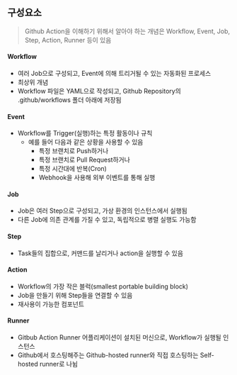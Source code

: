 ## 구성요소

> Github Action을 이해하기 위해서 알아야 하는 개념은 Workflow, Event, Job, Step, Action, Runner 등이 있음
#### Workflow
- 여러 Job으로 구성되고, Event에 의해 트리거될 수 있는 자동화된 프로세스
- 최상위 개념
- Workflow 파일은 YAML으로 작성되고, Github Repository의 .github/workflows 폴더 아래에 저장됨

#### Event
- Workflow를 Trigger(실행)하는 특정 활동이나 규칙
    - 예를 들어 다음과 같은 상황을 사용할 수 있음
        - 특정 브랜치로 Push하거나
        - 특정 브랜치로 Pull Request하거나
        - 특정 시간대에 반복(Cron)
        - Webhook을 사용해 외부 이벤트를 통해 실행
        
#### Job
- Job은 여러 Step으로 구성되고, 가상 환경의 인스턴스에서 실행됨    
- 다른 Job에 의존 관계를 가질 수 있고, 독립적으로 병렬 실행도 가능함
#### Step
- Task들의 집합으로, 커맨드를 날리거나 action을 실행할 수 있음
#### Action
- Workflow의 가장 작은 블럭(smallest portable building block)
- Job을 만들기 위해 Step들을 연결할 수 있음
- 재사용이 가능한 컴포넌트

#### Runner
- Gitbub Action Runner 어플리케이션이 설치된 머신으로, Workflow가 실행될 인스턴스
- Github에서 호스팅해주는 Github-hosted runner와 직접 호스팅하는 Self-hosted runner로 나뉨
    
